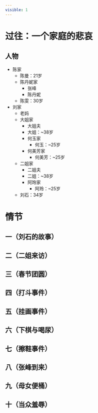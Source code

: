 ```yaml
---
visible: 1
---
```


# 过往：一个家庭的悲哀

## 人物

- 陈家
    - 陈曼：21岁
    - 陈丹妮家
        - 张峰
        - 陈丹妮
    - 陈雯：30岁
- 刘家
    - 老妈
    - 大姐家
        - 大姐夫
        - 大姐：~38岁
        - 何玉家
            - 何玉：~25岁
        - 何美芳家
            - 何美芳：~25岁
    - 二姐家
        - 二姐夫
        - 二姐：~38岁
        - 阿玲家
            - 阿玲：~25岁
    - 刘石：34岁

# 情节

## 一（刘石的故事）

## 二（二姐来访）

## 三（春节团圆）

## 四（打斗事件）

## 五（挂画事件）

## 六（下棋与喝尿）

## 七（擦鞋事件）

## 八（张峰到来）

## 九（母女便桶）

## 十（当众羞辱）
